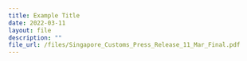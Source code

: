 ```yaml
---
title: Example Title
date: 2022-03-11
layout: file
description: ""
file_url: /files/Singapore_Customs_Press_Release_11_Mar_Final.pdf
---
```


